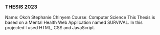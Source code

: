 ### THESIS 2023
Name: Okoh Stephanie Chinyem
Course: Computer Science
                This Thesis is based on a Mental Health Web Application named SURVIVAL.
                In this projected I used HTML, CSS and JavaScript.
